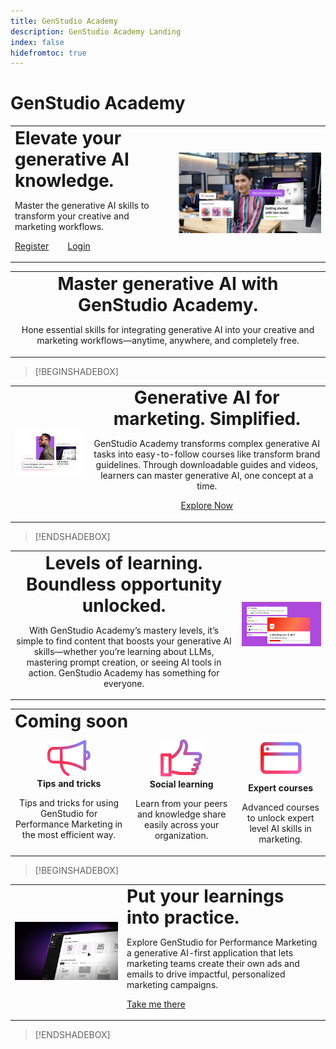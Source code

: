 ```yaml
---
title: GenStudio Academy
description: GenStudio Academy Landing
index: false
hidefromtoc: true
---
```

# GenStudio Academy

<table>
 <tr style= "border: 0;">
  <td> <strong style= "font-size: 2em">Elevate your generative AI knowledge.  </strong><p>Master the generative AI skills to transform your creative and marketing workflows. <p><a href="https://learningmanager.adobe.com/accountiplogin?ipId=16970&accesskey=c4988oojirhb5" rel="noreferrer" target="_blank" class="spectrum-Button spectrum-Button--fill spectrum-Button--accent spectrum-Button--sizeM"><span class="spectrum-Button-label has-no-wrap">Register</span></a>&nbsp&nbsp&nbsp&nbsp&nbsp&nbsp&nbsp   <a href="https://genstudioacademy.adobelearningmanager.com/" rel="noreferrer" target="_blank" class="spectrum-Button spectrum-Button--fill spectrum-Button--accent spectrum-Button--sizeM"><span class="spectrum-Button-label has-no-wrap">Login</span></a></td>
  <td><img src="./assets/elevate-your-generative-ai-knowledge.png"></td>
 </tr>
</table>

<table>
 <tr style= "border: 0;">
  <td align="center">
    <strong style= "font-size: 2em">Master generative AI with GenStudio Academy.</strong><p>Hone essential skills for integrating generative AI into your creative and marketing workflows—anytime, anywhere, and completely free.
  </td>
 </tr>
</table>

>[!BEGINSHADEBOX]

<table>
 <tr style= "border: 0;">
  <td><img src="./assets/generative-ai-for-marketing-simplified.png"></td>
  <td align="center"> <strong style= "font-size: 2em">Generative AI for marketing. Simplified.</strong><p> GenStudio Academy transforms complex generative AI tasks into easy-to-follow courses like transform brand guidelines. Through downloadable guides and videos, learners can master generative AI, one concept at a time.<p><a href="https://learningmanager.adobe.com/accountiplogin?ipId=16970&accesskey=c4988oojirhb5" rel="noreferrer" target="_blank" class="spectrum-Button spectrum-Button--fill spectrum-Button--accent spectrum-Button--sizeM"><span class="spectrum-Button-label has-no-wrap">Explore Now</span></a></td>
 </tr>
</table>

>[!ENDSHADEBOX]

<table>
 <tr style= "border: 0;">
  <td align="center"> <strong style= "font-size: 2em">Levels of learning. Boundless opportunity unlocked.</strong><p>With GenStudio Academy’s mastery levels, it’s simple to find content that boosts your generative AI skills—whether you’re learning about LLMs, mastering prompt creation, or seeing AI tools in action. GenStudio Academy has something for everyone.</td>
  <td><img src="./assets/levels-of-learning.png"></td>
 </tr>
</table>


<table>
 <tr style= "border: 0;colspan: 3;">
  <td colspan=3> <strong style= "font-size: 2em;">Coming soon</strong></td>
 </tr> 
 <tr style= "border: 0;colspan: 3;"> 
   <td align=Center>
      <img src="./assets/tips-and-tricks.png">
      <div>
      <strong>Tips and tricks </strong>
      </div>
      <p>
      Tips and tricks for using GenStudio for Performance Marketing in the most efficient way.
      </p>
   </td>
   <td align=Center>
      <img src="./assets/social-learning.png">
      <div>
      <strong>Social learning</strong>
      </div>
      <p>
      Learn from your peers and knowledge share easily across your organization.
      </p>
   </td>
   <td align=Center>
      <img src="./assets/expert-courses.png">
      <div>
      <strong>Expert courses</strong>
      </div>
      <p>
      Advanced courses to unlock expert level AI skills in marketing.
      </p>
   </td>
 </tr>
</table>

>[!BEGINSHADEBOX]

<table>
    <tr></tr>
 <tr style= "border: 0;">
 <td><img src="./assets/put-your-learnings-into-practice.png"></td>
  <td> <strong style= "font-size: 2em">Put your learnings into practice.</strong><p>Explore GenStudio for Performance Marketing a generative AI-first application that lets marketing teams create their own ads and emails to drive impactful, personalized marketing campaigns.<p><a href="https://business.adobe.com/products/genstudio-for-performance-marketing.html" rel="noreferrer" target="_blank" class="spectrum-Button spectrum-Button--fill spectrum-Button--accent spectrum-Button--sizeM"><span class="spectrum-Button-label has-no-wrap">Take me there</span></a></td>
 </tr>
    <tr></tr>
</table>

>[!ENDSHADEBOX]